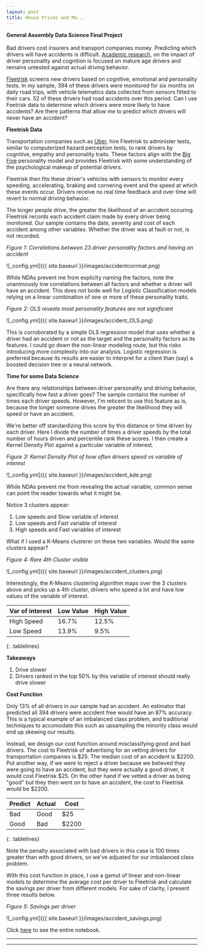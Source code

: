 ```yaml
---
layout: post
title: House Prices and Me...
---
```


**General Assembly Data Science Final Project**  <br />  <br />  Bad drivers cost insurers and transport companies money. Predicting which drivers will have accidents is difficult. [Academic research](https://eprints.qut.edu.au/47282/2/47282.pdf), on the impact of driver personality and cognition is focused on mature age drivers and remains untested against actual driving behavior. 

[Fleetrisk](www.fleetrisk.com) screens new drivers based on cognitive, emotional and personality tests. In my sample, 394 of these drivers were monitored for six months on daily road trips, with vehicle telematics data collected from sensors fitted to their cars. 52 of these drivers had road accidents over this period. Can I use Feetrisk data to determine which drivers were more likely to have accidents? Are there patterns that allow me to predict which drivers will never have an accident?

**Fleetrisk Data**

Transportation companies such as [Uber](http://www.uber.com), hire Fleetrisk to administer tests, similar to computerized hazard perception tests, to rank drivers by cognitive, empathy and personality traits. These factors align with the [Big Five](https://en.wikipedia.org/wiki/Big_Five_personality_traits) personality model and provides Fleetrisk with some understanding of the psychological makeup of potential drivers. 

Fleetrisk then fits these driver's vehicles with sensors to monitor every speeding, accelerating, braking and cornering event and the speed at which these events occur. Drivers receive no real time feedback and over time will revert to normal driving behavior.

The longer people drive, the greater the likelihood of an accident occuring. Fleetrisk records each accident claim made by every driver being monitored. Our sample contains the date, severity and cost of each accident among other variables. Whether the driver was at fault or not, is not recorded.

*Figure 1: Correlations between 23 driver personality factors and having an accident*

![_config.yml]({{ site.baseurl }}/images/accidentcorrmat.png)

While NDAs prevent me from expliclty naming the factors, note the unanimously low correlations between all factors and whether a driver will have an accident. This does not bode well for Logistic Classification models relying on a linear combination of one or more of these personality traits. 

*Figure 2: OLS reveals most personality features are not significant*

![_config.yml]({{ site.baseurl }}/images/accident_OLS.png)

This is corroborated by a simple OLS regression model that uses whether a driver had an accident or not as the target and the personality factors as its features. I could go down the non-linear modeling route, but this risks introducing more complexity into our analysis. Logistic regression is preferred because its results are easier to interpret for a client than (say) a boosted decision tree or a neural network.

**Time for some Data Science**

Are there any relationships between driver personality and driving behavior, specifically how fast a driver goes? The sample contains the number of times each driver speeds. However, I'm reticent to use this feature as is, because the longer someone drives the greater the likelihood they will speed or have an accident.

We're better off standardizing this score by this distance or time driven by each driver. Here I divide the number of times a driver speeds by the total number of hours driven and percentile rank these scores. I then create a Kernel Density Plot against a particular variable of interest.

*Figure 3: Kernel Density Plot of how often drivers speed vs variable of interest*

![_config.yml]({{ site.baseurl }}/images/accident_kde.png)

While NDAs prevent me from revealing the actual variable, common sense can point the reader towards what it might be.

Notice 3 clusters appear:
1. Low speeds and Slow variable of interest
2. Low speeds and Fast variable of interest
3. High speeds and Fast variables of interest

What if I used a K-Means clusterer on these two variables. Would the same clusters appear?

*Figure 4: Rare 4th Cluster visible*

![_config.yml]({{ site.baseurl }}/images/accident_clusters.png)

Interestingly, the K-Means clustering algorithm maps over the 3 clusters above and picks up a 4th cluster, drivers who speed a lot and have low values of the variable of interest.

<style>
.tablelines table, .tablelines td, .tablelines th {
        border: 1px solid black;
        }
</style>

Var of interest | Low Value  | High Value
--------------- | ---------- | ----------
High Speed      |  16.7%     | 12.5%
Low Speed       |  13.9%     | 9.5%
{: .tablelines}

**Takeaways**

1. Drive slower
2. Drivers ranked in the top 50% by this variable of interest should really drive slower

**Cost Function**

Only 13% of all drivers in our sample had an accident. An estimator that predicted all 394 drivers were accident free would have an 87% accuracy. This is a typical example of an imbalanced class problem, and traditional techniques to accomodate this such as upsampling the minority class would end up skewing our results.

Instead, we design our cost function around misclassifying good and bad drivers. The cost to Fleetrisk of advertising for an vetting drivers for transportation companies is $25. The median cost of an accident is $2200. Put another way, if we were to reject a driver because we believed they were going to have an accident, but they were actually a good driver, it would cost Fleetrisk $25. On the other hand if we vetted a driver as being "good" but they then went on to have an accident, the cost to Fleetrisk would be $2200. 

<style>
.tablelines table, .tablelines td, .tablelines th {
        border: 1px solid black;
        }
</style>

Predict   | Actual   | Cost
--------- | -------- | ------
Bad       |  Good    | $25
Good      |  Bad     | $2200
{: .tablelines}

Note the penalty associated with bad drivers in this case is 100 times greater than with good drivers, so we've adjusted for our imbalanced class problem.

With this cost function in place, I use a gamut of linear and non-linear models to determine the average cost per driver to Fleetrisk and calculate the savings per driver from different models. For sake of clarity, I present three results below.


*Figure 5: Savings per driver*

![_config.yml]({{ site.baseurl }}/images/accident_savings.png)


Click [here]() to see the entire notebook.

----
****
